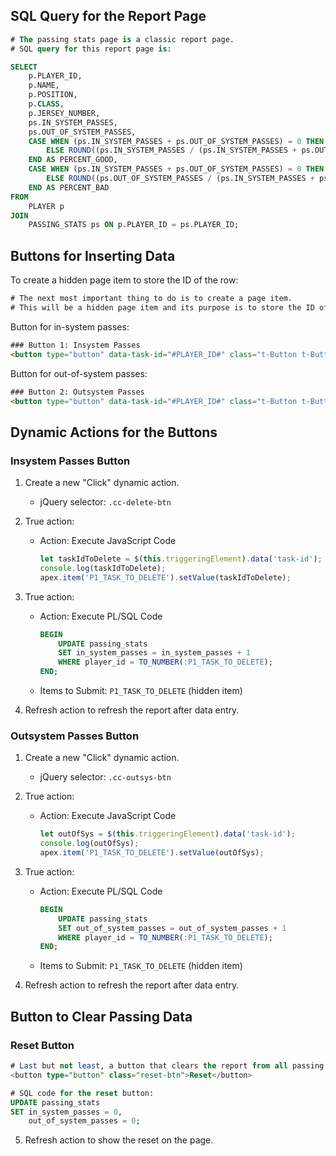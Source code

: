 ## SQL Query for the Report Page

```sql
# The passing stats page is a classic report page.
# SQL query for this report page is:

SELECT
    p.PLAYER_ID,
    p.NAME,
    p.POSITION,
    p.CLASS,
    p.JERSEY_NUMBER,
    ps.IN_SYSTEM_PASSES,
    ps.OUT_OF_SYSTEM_PASSES,
    CASE WHEN (ps.IN_SYSTEM_PASSES + ps.OUT_OF_SYSTEM_PASSES) = 0 THEN NULL
        ELSE ROUND((ps.IN_SYSTEM_PASSES / (ps.IN_SYSTEM_PASSES + ps.OUT_OF_SYSTEM_PASSES)) * 100, 2)
    END AS PERCENT_GOOD,
    CASE WHEN (ps.IN_SYSTEM_PASSES + ps.OUT_OF_SYSTEM_PASSES) = 0 THEN NULL
        ELSE ROUND((ps.OUT_OF_SYSTEM_PASSES / (ps.IN_SYSTEM_PASSES + ps.OUT_OF_SYSTEM_PASSES)) * 100, 2)
    END AS PERCENT_BAD
FROM
    PLAYER p
JOIN
    PASSING_STATS ps ON p.PLAYER_ID = ps.PLAYER_ID;
```

## Buttons for Inserting Data

To create a hidden page item to store the ID of the row:
```html
# The next most important thing to do is to create a page item. 
# This will be a hidden page item and its purpose is to store the ID of the row, in order to insert data. Mine is called P1_TASK_TO_DELETE.
```

Button for in-system passes:
```html
### Button 1: Insystem Passes
<button type="button" data-task-id="#PLAYER_ID#" class="t-Button t-Button--hot cc-delete-btn">INSYSPASS</button>
```

Button for out-of-system passes:
```html
### Button 2: Outsystem Passes
<button type="button" data-task-id="#PLAYER_ID#" class="t-Button t-Button--hot t-Button--danger cc-outsys-btn">OUTSYSPASS</button>
```

## Dynamic Actions for the Buttons

### Insystem Passes Button

1. Create a new "Click" dynamic action.
   - jQuery selector: `.cc-delete-btn`

2. True action:
   - Action: Execute JavaScript Code
     ```javascript
     let taskIdToDelete = $(this.triggeringElement).data('task-id');
     console.log(taskIdToDelete);
     apex.item('P1_TASK_TO_DELETE').setValue(taskIdToDelete);
     ```

3. True action:
   - Action: Execute PL/SQL Code
     ```sql
     BEGIN
         UPDATE passing_stats
         SET in_system_passes = in_system_passes + 1
         WHERE player_id = TO_NUMBER(:P1_TASK_TO_DELETE);
     END;
     ```
   - Items to Submit: `P1_TASK_TO_DELETE` (hidden item)

4. Refresh action to refresh the report after data entry.

### Outsystem Passes Button

1. Create a new "Click" dynamic action.
   - jQuery selector: `.cc-outsys-btn`

2. True action:
   - Action: Execute JavaScript Code
     ```javascript
     let outOfSys = $(this.triggeringElement).data('task-id');
     console.log(outOfSys);
     apex.item('P1_TASK_TO_DELETE').setValue(outOfSys);
     ```

3. True action:
   - Action: Execute PL/SQL Code
     ```sql
     BEGIN
         UPDATE passing_stats
         SET out_of_system_passes = out_of_system_passes + 1
         WHERE player_id = TO_NUMBER(:P1_TASK_TO_DELETE);
     END;
     ```
   - Items to Submit: `P1_TASK_TO_DELETE` (hidden item)

4. Refresh action to refresh the report after data entry.

## Button to Clear Passing Data

### Reset Button
```sql
# Last but not least, a button that clears the report from all passing data.
<button type="button" class="reset-btn">Reset</button>

# SQL code for the reset button:
UPDATE passing_stats
SET in_system_passes = 0,
    out_of_system_passes = 0;
```

5. Refresh action to show the reset on the page.
